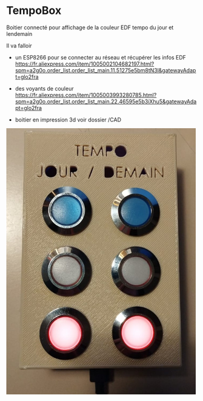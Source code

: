 # TempoBox
Boitier connecté pour affichage de la couleur EDF tempo du jour et lendemain

Il va falloir 
 - un ESP8266 pour se connecter au réseau et récupérer les infos EDF
<https://fr.aliexpress.com/item/1005002104682197.html?spm=a2g0o.order_list.order_list_main.11.51275e5bm8tN3l&gatewayAdapt=glo2fra>

 - des voyants de couleur
<https://fr.aliexpress.com/item/1005003993280785.html?spm=a2g0o.order_list.order_list_main.22.46595e5b3iXhu5&gatewayAdapt=glo2fra>
 
 - boitier en impression 3d
	voir dossier /CAD



<img src="IMG/1.jpg" width="500"/>



